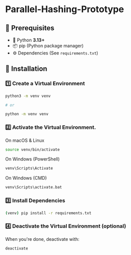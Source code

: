 # Parallel-Hashing-Prototype

## 📌 Prerequisites

- 🐍 Python **3.13+**
- 📦 pip (Python package manager)
- ⚙️ Dependencies (See `requirements.txt`)

## 🚀 Installation

### 1️⃣ Create a Virtual Environment

```sh
python3 -m venv venv

# or

python -m venv venv
```

### 2️⃣ Activate the Virtual Environment. 

On macOS & Linux

```sh
source venv/bin/activate 
```

On Windows (PowerShell)

```sh
venv\Scripts\Activate
```

On Windows (CMD)

```sh
venv\Scripts\activate.bat
```

### 3️⃣ Install Dependencies

```sh
(venv) pip install -r requirements.txt
```

### 4️⃣ Deactivate the Virtual Environment (optional)

When you're done, deactivate with:

```sh
deactivate
```
